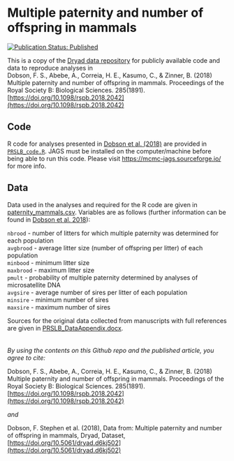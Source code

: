 <!--- Readme for Dobson et al. 2018 in Proceedings: Biological Sciences --->
# Multiple paternity and number of offspring in mammals
[![Publication Status: Published](https://img.shields.io/badge/Publication%20Status-Published-success)](https://doi.org/10.1098/rspb.2018.2042)

This is a copy of the [Dryad data repository](https://dx.doi.org/10.5061/dryad.d6kj502) for publicly available code and data to reproduce analyses in  
Dobson, F. S., Abebe, A., Correia, H. E., Kasumo, C., & Zinner, B. (2018) Multiple paternity and number of offspring in mammals. Proceedings of the Royal Society B: Biological Sciences. 285(1891).[https://doi.org/10.1098/rspb.2018.2042](https://doi.org/10.1098/rspb.2018.2042)

## Code  
R code for analyses presented in [Dobson et al. (2018)](https://doi.org/10.1098/rspb.2018.2042) are provided in [`PRSLB_code.R`](PRSLB_code.R).
JAGS must be installed on the computer/machine before being able to run this code. Please visit https://mcmc-jags.sourceforge.io/ for more info.

## Data  
Data used in the analyses and required for the R code are given in [paternity_mammals.csv](paternity_mammals.csv).
Variables are as follows (further information can be found in [Dobson et al. 2018](https://doi.org/10.1098/rspb.2018.2042)):  

`nbrood` - number of litters for which multiple paternity was determined for each population  
`avgbrood` - average litter size (number of offspring per litter) of each population  
`minbood` - minimum litter size  
`maxbrood` - maximum litter size  
`pmult` - probability of multiple paternity determined by analyses of microsatellite DNA  
`avgsire` - average number of sires per litter of each population  
`minsire` - minimum number of sires  
`maxsire` - maximum number of sires  

Sources for the original data collected from manuscripts with full references are given in [PRSLB_DataAppendix.docx](PRSLB_DataAppendix.docx).
\
\
\
_By using the contents on this Github repo and the published article, you agree to cite:_  

Dobson, F. S., Abebe, A., Correia, H. E., Kasumo, C., & Zinner, B. (2018) Multiple paternity and number of offspring in mammals. Proceedings of the Royal Society B: Biological Sciences. 285(1891).[https://doi.org/10.1098/rspb.2018.2042](https://doi.org/10.1098/rspb.2018.2042)

_and_

Dobson, F. Stephen et al. (2018), Data from: Multiple paternity and number of offspring in mammals, Dryad, Dataset, [https://doi.org/10.5061/dryad.d6kj502](https://doi.org/10.5061/dryad.d6kj502)
